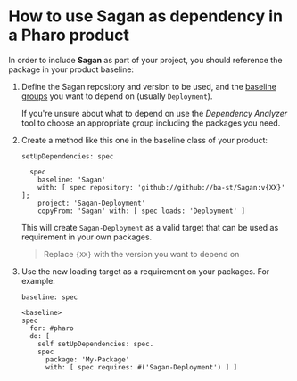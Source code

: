 # How to use Sagan as dependency in a Pharo product

In order to include **Sagan** as part of your project, you should reference
the package in your product baseline:

1. Define the Sagan repository and version to be used, and the [baseline groups](../reference/Baseline-groups.md)
    you want to depend on (usually `Deployment`).

    If you're unsure about what to depend on use the *Dependency Analyzer*
    tool to choose an appropriate group including the packages you need.

2. Create a method like this one in the baseline class of your product:

    ```smalltalk
    setUpDependencies: spec

      spec
        baseline: 'Sagan'
        with: [ spec repository: 'github://github://ba-st/Sagan:v{XX}' ];
        project: 'Sagan-Deployment'
        copyFrom: 'Sagan' with: [ spec loads: 'Deployment' ]
    ```

    This will create `Sagan-Deployment` as a valid target that can be used
    as requirement in your own packages.

    > Replace `{XX}` with the version you want to depend on

3. Use the new loading target as a requirement on your packages. For example:

    ```smalltalk
    baseline: spec

    <baseline>
    spec
      for: #pharo
      do: [
        self setUpDependencies: spec.
        spec
          package: 'My-Package'
          with: [ spec requires: #('Sagan-Deployment') ] ]
    ```

